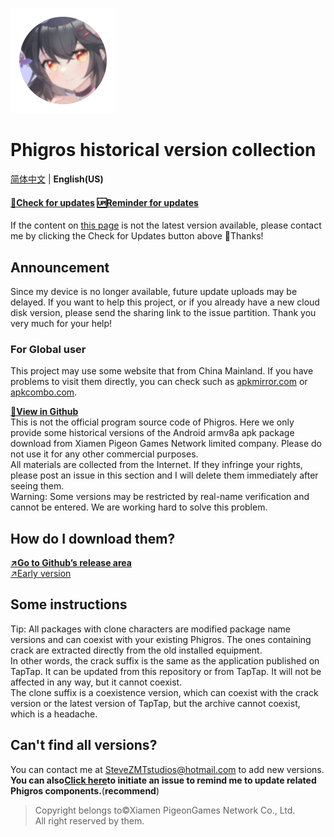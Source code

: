 ![New icon](icon.png "New Icon")
# Phigros historical version collection

[简体中文](https://stevezmtstudios.github.io/Phigros-history/) | **English(US)**

#### [**🔄Check for updates**](https://github.com/SteveZMTstudios/Phiros-history/issues)  [🆙Reminder for updates](https://github.com/SteveZMTstudios/Phigros-history/issues/new)

If the content on [this page](https://github.com/SteveZMTstudios/Phigros-history/releases/latest) is not the latest version available, please contact me by clicking the Check for Updates button above 🥳Thanks!

## Announcement
Since my device is no longer available, future update uploads may be delayed. If you want to help this project, or if you already have a new cloud disk version, please send the sharing link to the issue partition. Thank you very much for your help!
### For Global user
This project may use some website that from China Mainland. If you have problems to visit them directly, you can check such as [apkmirror.com](https://apkmirror.com) or [apkcombo.com](https://apkconbo.com).


[**🔗View in Github**](https://github.com/SteveZMTstudios/Phigros-history)<br>
This is not the official program source code of Phigros. Here we only provide some historical versions of the Android armv8a apk package download from Xiamen Pigeon Games Network limited company. Please do not use it for any other commercial purposes. <br>All materials are collected from the Internet. If they infringe your rights, please post an issue in this section and I will delete them immediately after seeing them.
<br>
Warning: Some versions may be restricted by real-name verification and cannot be entered. We are working hard to solve this problem.
<br>
## How do I download them?
[**↗️Go to Github’s release area**](https://github.com/SteveZMTstudios/Phigros-history/releases)
<br>[↗️Early version](https://github.com/SteveZMTstudios/Phigros-history/releases?page=3)
<br>
## Some instructions
Tip: All packages with clone characters are modified package name versions and can coexist with your existing Phigros. The ones containing crack are extracted directly from the old installed equipment. <br>
In other words, the crack suffix is the same as the application published on TapTap. It can be updated from this repository or from TapTap. It will not be affected in any way, but it cannot coexist. <br>
The clone suffix is a coexistence version, which can coexist with the crack version or the latest version of TapTap, but the archive cannot coexist, which is a headache.
<br>


## Can't find all versions? <br>
You can contact me at SteveZMTstudios@hotmail.com to add new versions. <br>
**You can also**[**Click here**](https://github.com/SteveZMTstudios/Phiros-history/issues)**to initiate an issue to remind me to update related Phigros components.**(**recommend**)
<br>
> Copyright belongs to&copy;Xiamen PigeonGames Network Co., Ltd. <br>All right reserved by them.
